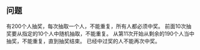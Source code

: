 ## 问题

有200个人抽奖，每次抽取一个人，不能重复，所有人都必须中奖。
前面10次抽奖要从指定的10个人中随机抽取，不能重复。
从第11次开始从剩余的190个人当中抽奖，不能重复，直到抽奖结束。
已经中过奖的人不能再次中奖。